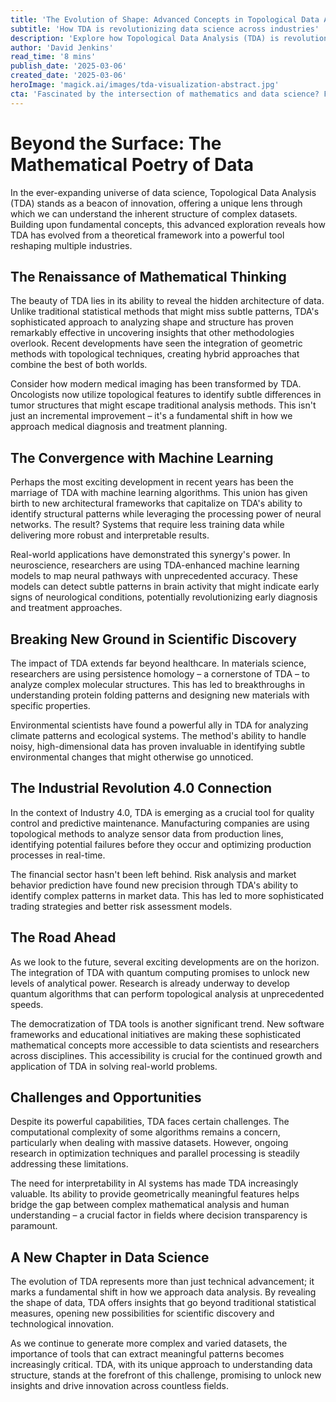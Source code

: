```yaml
---
title: 'The Evolution of Shape: Advanced Concepts in Topological Data Analysis'
subtitle: 'How TDA is revolutionizing data science across industries'
description: 'Explore how Topological Data Analysis (TDA) is revolutionizing data science, from healthcare to artificial intelligence. This sophisticated mathematical framework is transforming complex data analysis and pattern recognition, offering unprecedented insights across various industries. Learn about its integration with machine learning, applications in scientific discovery, and its crucial role in Industry 4.0.'
author: 'David Jenkins'
read_time: '8 mins'
publish_date: '2025-03-06'
created_date: '2025-03-06'
heroImage: 'magick.ai/images/tda-visualization-abstract.jpg'
cta: 'Fascinated by the intersection of mathematics and data science? Follow us on LinkedIn for more cutting-edge insights into how technologies like TDA are shaping the future of analytics and artificial intelligence.'
---
```


# Beyond the Surface: The Mathematical Poetry of Data

In the ever-expanding universe of data science, Topological Data Analysis (TDA) stands as a beacon of innovation, offering a unique lens through which we can understand the inherent structure of complex datasets. Building upon fundamental concepts, this advanced exploration reveals how TDA has evolved from a theoretical framework into a powerful tool reshaping multiple industries.

## The Renaissance of Mathematical Thinking

The beauty of TDA lies in its ability to reveal the hidden architecture of data. Unlike traditional statistical methods that might miss subtle patterns, TDA's sophisticated approach to analyzing shape and structure has proven remarkably effective in uncovering insights that other methodologies overlook. Recent developments have seen the integration of geometric methods with topological techniques, creating hybrid approaches that combine the best of both worlds.

Consider how modern medical imaging has been transformed by TDA. Oncologists now utilize topological features to identify subtle differences in tumor structures that might escape traditional analysis methods. This isn't just an incremental improvement – it's a fundamental shift in how we approach medical diagnosis and treatment planning.

## The Convergence with Machine Learning

Perhaps the most exciting development in recent years has been the marriage of TDA with machine learning algorithms. This union has given birth to new architectural frameworks that capitalize on TDA's ability to identify structural patterns while leveraging the processing power of neural networks. The result? Systems that require less training data while delivering more robust and interpretable results.

Real-world applications have demonstrated this synergy's power. In neuroscience, researchers are using TDA-enhanced machine learning models to map neural pathways with unprecedented accuracy. These models can detect subtle patterns in brain activity that might indicate early signs of neurological conditions, potentially revolutionizing early diagnosis and treatment approaches.

## Breaking New Ground in Scientific Discovery

The impact of TDA extends far beyond healthcare. In materials science, researchers are using persistence homology – a cornerstone of TDA – to analyze complex molecular structures. This has led to breakthroughs in understanding protein folding patterns and designing new materials with specific properties.

Environmental scientists have found a powerful ally in TDA for analyzing climate patterns and ecological systems. The method's ability to handle noisy, high-dimensional data has proven invaluable in identifying subtle environmental changes that might otherwise go unnoticed.

## The Industrial Revolution 4.0 Connection

In the context of Industry 4.0, TDA is emerging as a crucial tool for quality control and predictive maintenance. Manufacturing companies are using topological methods to analyze sensor data from production lines, identifying potential failures before they occur and optimizing production processes in real-time.

The financial sector hasn't been left behind. Risk analysis and market behavior prediction have found new precision through TDA's ability to identify complex patterns in market data. This has led to more sophisticated trading strategies and better risk assessment models.

## The Road Ahead

As we look to the future, several exciting developments are on the horizon. The integration of TDA with quantum computing promises to unlock new levels of analytical power. Research is already underway to develop quantum algorithms that can perform topological analysis at unprecedented speeds.

The democratization of TDA tools is another significant trend. New software frameworks and educational initiatives are making these sophisticated mathematical concepts more accessible to data scientists and researchers across disciplines. This accessibility is crucial for the continued growth and application of TDA in solving real-world problems.

## Challenges and Opportunities

Despite its powerful capabilities, TDA faces certain challenges. The computational complexity of some algorithms remains a concern, particularly when dealing with massive datasets. However, ongoing research in optimization techniques and parallel processing is steadily addressing these limitations.

The need for interpretability in AI systems has made TDA increasingly valuable. Its ability to provide geometrically meaningful features helps bridge the gap between complex mathematical analysis and human understanding – a crucial factor in fields where decision transparency is paramount.

## A New Chapter in Data Science

The evolution of TDA represents more than just technical advancement; it marks a fundamental shift in how we approach data analysis. By revealing the shape of data, TDA offers insights that go beyond traditional statistical measures, opening new possibilities for scientific discovery and technological innovation.

As we continue to generate more complex and varied datasets, the importance of tools that can extract meaningful patterns becomes increasingly critical. TDA, with its unique approach to understanding data structure, stands at the forefront of this challenge, promising to unlock new insights and drive innovation across countless fields.